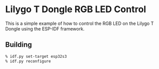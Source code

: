 # Lilygo T Dongle RGB LED Control

This is a simple example of how to control the RGB LED on the Lilygo T Dongle using the ESP-IDF framework.

## Building

```bash
% idf.py set-target esp32s3
% idf.py reconfigure

```
